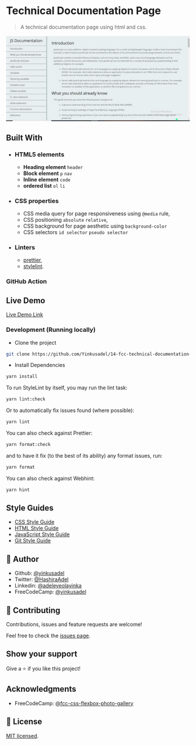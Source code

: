 # Technical Documentation Page

> A technical documentation page using html and css.

![screenshot](./app_screenshot.png)

## Built With

- ### HTML5 elements
  - **Heading element**
    `header`
  - **Block element**
    `p` `nav`
  - **Inline element**
    `code`
  - **ordered list**
    `ol` `li`
- ### CSS properties
  - CSS media query for page responsiveness using `@media` rule,
  - CSS positioning `absolute` `relative`,
  - CSS background for page aesthetic using `background-color`
  - CSS selectors `id selector` `pseudo selector`
- ### Linters
  - [prettier](prettier),
  - [stylelint](stylelint).

### GitHub Action

## Live Demo

[Live Demo Link](https://14-fcc-technical-documentation-page.netlify.app)

### Development (Running locally)

- Clone the project

```bash
git clone https://github.com/Yinkusadel/14-fcc-technical-documentation-page/pull/2

```

- Install Dependencies

```bash
yarn install
```

To run StyleLint by itself, you may run the lint task:

```bash
yarn lint:check
```

Or to automatically fix issues found (where possible):

```bash
yarn lint
```

You can also check against Prettier:

```bash
yarn format:check
```

and to have it fix (to the best of its ability) any format issues, run:

```bash
yarn format
```

You can also check against Webhint:

```bash
yarn hint
```

## Style Guides

- [CSS Style Guide](http://udacity.github.io/frontend-nanodegree-styleguide/css.html)
- [HTML Style Guide](http://udacity.github.io/frontend-nanodegree-styleguide/index.html)
- [JavaScript Style Guide](http://udacity.github.io/frontend-nanodegree-styleguide/javascript.html)
- [Git Style Guide](https://udacity.github.io/git-styleguide/)

## 👤 Author

- Github: [@yinkusadel](https://github.com/yinkusadel)
- Twitter: [@HashiraAdel](https://twitter.com/HashiraAdel)
- Linkedin: [@adeleyeolayinka](https://www.linkedin.com/in/adeleye-olayinka/)
- FreeCodeCamp: [@yinkusadel](https://www.freecodecamp.org/Yinkusadel)

## 🤝 Contributing

Contributions, issues and feature requests are welcome!

Feel free to check the [issues page](../../issues).

## Show your support

Give a ⭐️ if you like this project!

## Acknowledgments

- FreeCodeCamp: [@fcc-css-flexbox-photo-gallery](https://www.freecodecamp.org/learn/2022/responsive-web-design/build-a-technical-documentation-page-project/build-a-technical-documentation-page)

## 📝 License

[MIT licensed](./LICENSE).
